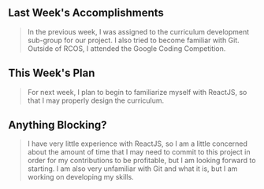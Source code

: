 ## Last Week's Accomplishments

> In the previous week, I was assigned to the curriculum development sub-group for our project. I also tried to become familiar with Git. 
> Outside of RCOS, I attended the Google Coding Competition. 



## This Week's Plan

> For next week, I plan to begin to familiarize myself with ReactJS, so that I may properly design the curriculum. 

## Anything Blocking?

> I have very little experience with ReactJS, so I am a little concerned about the amount of time that I may need to commit to this project in order for my contributions to be profitable, but I am looking forward to starting. 
> I am also very unfamiliar with Git and what it is, but I am working on developing my skills. 


